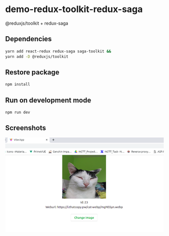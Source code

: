 # demo-redux-toolkit-redux-saga
@reduxjs/toolkit + redux-saga

## Dependencies
```bash
yarn add react-redux redux-saga saga-toolkit &&
yarn add -D @reduxjs/toolkit 
```
## Restore package
```bash
npm install
```
## Run on development mode
```bash
npm run dev
```
## Screenshots
![Pic1](/screenshots/pic1.png)
